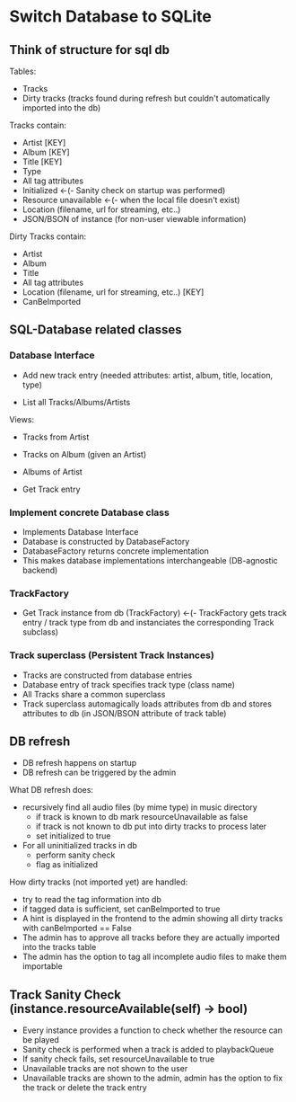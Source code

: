 # Switch Database to SQLite

## Think of structure for sql db

Tables:
- Tracks
- Dirty tracks (tracks found during refresh but couldn't automatically imported into the db)

Tracks contain:
- Artist [KEY]
- Album [KEY]
- Title [KEY]
- Type
- All tag attributes
- Initialized <-(- Sanity check on startup was performed)
- Resource unavailable <-(- when the local file doesn't exist)
- Location (filename, url for streaming, etc..)
- JSON/BSON of instance (for non-user viewable information)

Dirty Tracks contain:
- Artist
- Album
- Title
- All tag attributes
- Location (filename, url for streaming, etc..) [KEY]
- CanBeImported

## SQL-Database related classes

### Database Interface

- Add new track entry (needed attributes: artist, album, title, location, type)

- List all Tracks/Albums/Artists

Views:
- Tracks from Artist
- Tracks on Album (given an Artist)
- Albums of Artist

- Get Track entry

### Implement concrete Database class

- Implements Database Interface
- Database is constructed by DatabaseFactory
- DatabaseFactory returns concrete implementation
- This makes database implementations interchangeable (DB-agnostic backend)

### TrackFactory

- Get Track instance from db (TrackFactory) <-(- TrackFactory gets track entry / track type from db and instanciates the corresponding Track subclass)

### Track superclass (Persistent Track Instances)

- Tracks are constructed from database entries
- Database entry of track specifies track type (class name)
- All Tracks share a common superclass
- Track superclass automagically loads attributes from db and stores attributes to db (in JSON/BSON attribute of track table)

## DB refresh
- DB refresh happens on startup
- DB refresh can be triggered by the admin

What DB refresh does:
- recursively find all audio files (by mime type) in music directory
    - if track is known to db mark resourceUnavailable as false
    - if track is not known to db put into dirty tracks to process later
    - set initialized to true
- For all uninitialized tracks in db
    - perform sanity check
    - flag as initialized

How dirty tracks (not imported yet) are handled:
- try to read the tag information into db
- if tagged data is sufficient, set canBeImported to true
- A hint is displayed in the frontend to the admin showing all dirty tracks with canBeImported == False
- The admin has to approve all tracks before they are actually imported into the tracks table
- The admin has the option to tag all incomplete audio files to make them importable

## Track Sanity Check (instance.resourceAvailable(self) -> bool)

- Every instance provides a function to check whether the resource can be played
- Sanity check is performed when a track is added to playbackQueue
- If sanity check fails, set resourceUnavailable to true
- Unavailable tracks are not shown to the user
- Unavailable tracks are shown to the admin, admin has the option to fix the track or delete the track entry